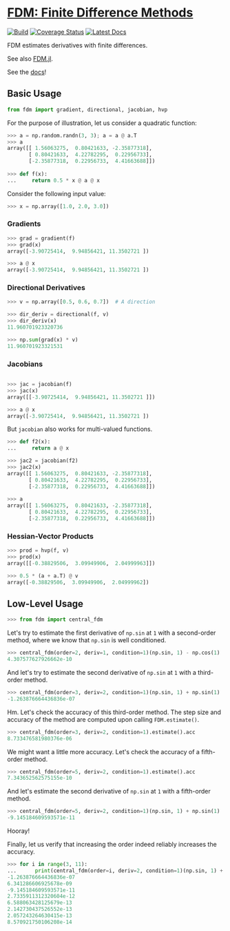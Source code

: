 # [FDM: Finite Difference Methods](http://github.com/wesselb/fdm)

[![Build](https://travis-ci.org/wesselb/fdm.svg?branch=master)](https://travis-ci.org/wesselb/fdm)
[![Coverage Status](https://coveralls.io/repos/github/wesselb/fdm/badge.svg?branch=master)](https://coveralls.io/github/wesselb/fdm?branch=master)
[![Latest Docs](https://img.shields.io/badge/docs-latest-blue.svg)](https://fdm-docs.readthedocs.io/en/latest)

FDM estimates derivatives with finite differences.

See also [FDM.jl](https://github.com/invenia/FDM.jl).

See the [docs](https://fdm-docs.readthedocs.io/en/latest)!

## Basic Usage

```python
from fdm import gradient, directional, jacobian, hvp
```

For the purpose of illustration, let us consider a quadratic function:

```python
>>> a = np.random.randn(3, 3); a = a @ a.T
>>> a
array([[ 1.56063275,  0.80421633, -2.35877318],
       [ 0.80421633,  4.22782295,  0.22956733],
       [-2.35877318,  0.22956733,  4.41663688]])
       
>>> def f(x):
...     return 0.5 * x @ a @ x
```

Consider the following input value:

```python
>>> x = np.array([1.0, 2.0, 3.0])
```

### Gradients

```python
>>> grad = gradient(f)
>>> grad(x)
array([-3.90725414,  9.94856421, 11.3502721 ])

>>> a @ x
array([-3.90725414,  9.94856421, 11.3502721 ])
```


### Directional Derivatives

```python
>>> v = np.array([0.5, 0.6, 0.7])  # A direction

>>> dir_deriv = directional(f, v)
>>> dir_deriv(x)
11.960701923320736

>>> np.sum(grad(x) * v)
11.960701923321531
```


### Jacobians

```python

>>> jac = jacobian(f)
>>> jac(x)
array([[-3.90725414,  9.94856421, 11.3502721 ]])

>>> a @ x
array([-3.90725414,  9.94856421, 11.3502721 ])
```

But `jacobian` also works for multi-valued functions.

```python
>>> def f2(x):
...     return a @ x

>>> jac2 = jacobian(f2)
>>> jac2(x)
array([[ 1.56063275,  0.80421633, -2.35877318],
       [ 0.80421633,  4.22782295,  0.22956733],
       [-2.35877318,  0.22956733,  4.41663688]])
       
>>> a
array([[ 1.56063275,  0.80421633, -2.35877318],
       [ 0.80421633,  4.22782295,  0.22956733],
       [-2.35877318,  0.22956733,  4.41663688]])
```

### Hessian-Vector Products

```python
>>> prod = hvp(f, v)
>>> prod(x)
array([[-0.38829506,  3.09949906,  2.04999963]])

>>> 0.5 * (a + a.T) @ v
array([-0.38829506,  3.09949906,  2.04999962])
```



## Low-Level Usage
```python
>>> from fdm import central_fdm
```

Let's try to estimate the first derivative of `np.sin` at `1` with a 
second-order method, where we know that `np.sin` is well conditioned.

```python
>>> central_fdm(order=2, deriv=1, condition=1)(np.sin, 1) - np.cos(1)  
4.307577627926662e-10
```

And let's try to estimate the second derivative of `np.sin` at `1` with a 
third-order method.

```python
>>> central_fdm(order=3, deriv=2, condition=1)(np.sin, 1) + np.sin(1)  
-1.263876664436836e-07
```

Hm.
Let's check the accuracy of this third-order method.
The step size and accuracy of the method are computed upon calling
`FDM.estimate()`.

```python
>>> central_fdm(order=3, deriv=2, condition=1).estimate().acc
8.733476581980376e-06
```

We might want a little more accuracy. Let's check the accuracy of a 
fifth-order method.

```python
>>> central_fdm(order=5, deriv=2, condition=1).estimate().acc
7.343652562575155e-10
```

And let's estimate the second derivative of `np.sin` at `1` with a 
fifth-order method.

```python
>>> central_fdm(order=5, deriv=2, condition=1)(np.sin, 1) + np.sin(1)   
-9.145184609593571e-11
```

Hooray!

Finally, let us verify that increasing the order indeed reliably increases 
the accuracy.

```python
>>> for i in range(3, 11):
...      print(central_fdm(order=i, deriv=2, condition=1)(np.sin, 1) + np.sin(1))
-1.263876664436836e-07
6.341286606925678e-09
-9.145184609593571e-11
2.7335911312320604e-12
6.588063428125679e-13
2.142730437526552e-13
2.057243264630415e-13
8.570921750106208e-14
```
